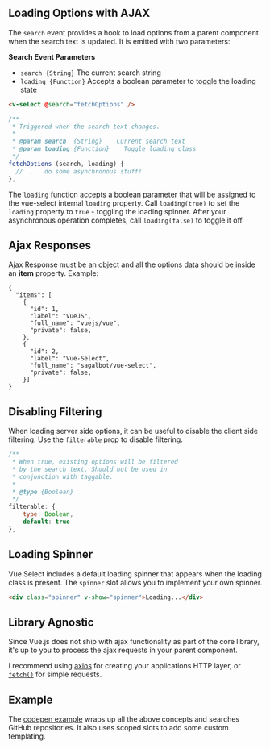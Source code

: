## Loading Options with AJAX

The `search` event provides a hook to load options from a parent component 
when the search text is updated. It is emitted with two parameters:
 
**Search Event Parameters**
- `search {String}`     The current search string
- `loading {Function}`  Accepts a boolean parameter to toggle the loading state

```html
<v-select @search="fetchOptions" />
```

```js
/**
 * Triggered when the search text changes.
 *
 * @param search  {String}    Current search text
 * @param loading {Function}	Toggle loading class
 */
fetchOptions (search, loading) {
  //  ... do some asynchronous stuff!  
},
```

The `loading` function accepts a boolean parameter that will be assigned 
to the vue-select internal `loading` property. Call `loading(true)` to set the 
`loading` property to `true` - toggling the loading spinner. After your 
asynchronous operation completes, call `loading(false)` to toggle it off.  

## Ajax Responses
Ajax Response must be an object and all the options data should be inside an **item** property.
Example:
```
{
  "items": [
    {
      "id": 1,
      "label": "VueJS",
      "full_name": "vuejs/vue",
      "private": false,
    },
    {
      "id": 2,
      "label": "Vue-Select",
      "full_name": "sagalbot/vue-select",
      "private": false,
    }]
}
```

## Disabling Filtering

When loading server side options, it can be useful to disable the 
client side filtering. Use the `filterable` prop to disable filtering.

```js
/**
 * When true, existing options will be filtered
 * by the search text. Should not be used in
 * conjunction with taggable.
 * 
 * @type {Boolean}
 */
filterable: {
	type: Boolean,
	default: true
},
```

## Loading Spinner

Vue Select includes a default loading spinner that appears when the loading class is present. The 
`spinner` slot allows you to implement your own spinner.

```html
<div class="spinner" v-show="spinner">Loading...</div>
```

## Library Agnostic

Since Vue.js does not ship with ajax functionality as part of the core library, it's up to you to 
process the ajax requests in your parent component.

I recommend using [axios](https://github.com/axios/axios) for creating your applications HTTP layer, 
or [`fetch()`](https://github.com/github/fetch) for simple requests.

## Example

The [codepen example](https://codepen.io/sagalbot/pen/POMeOX) wraps up all the above concepts and
searches GitHub repositories. It also uses scoped slots to add some custom templating. 

<CodePen url="POMeOX" height="400"/>
